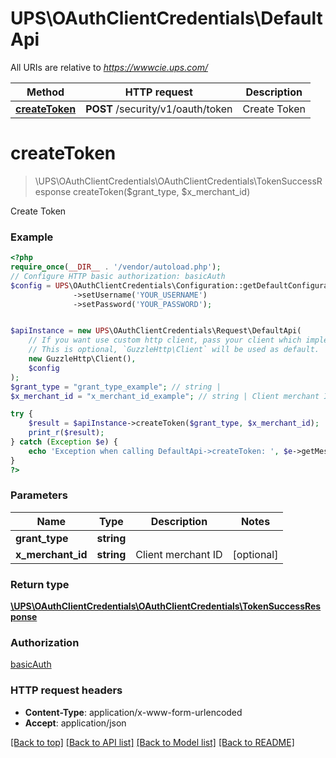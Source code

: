 # UPS\OAuthClientCredentials\DefaultApi

All URIs are relative to *https://wwwcie.ups.com/*

Method | HTTP request | Description
------------- | ------------- | -------------
[**createToken**](DefaultApi.md#createtoken) | **POST** /security/v1/oauth/token | Create Token

# **createToken**
> \UPS\OAuthClientCredentials\OAuthClientCredentials\TokenSuccessResponse createToken($grant_type, $x_merchant_id)

Create Token

### Example
```php
<?php
require_once(__DIR__ . '/vendor/autoload.php');
// Configure HTTP basic authorization: basicAuth
$config = UPS\OAuthClientCredentials\Configuration::getDefaultConfiguration()
              ->setUsername('YOUR_USERNAME')
              ->setPassword('YOUR_PASSWORD');


$apiInstance = new UPS\OAuthClientCredentials\Request\DefaultApi(
    // If you want use custom http client, pass your client which implements `GuzzleHttp\ClientInterface`.
    // This is optional, `GuzzleHttp\Client` will be used as default.
    new GuzzleHttp\Client(),
    $config
);
$grant_type = "grant_type_example"; // string | 
$x_merchant_id = "x_merchant_id_example"; // string | Client merchant ID

try {
    $result = $apiInstance->createToken($grant_type, $x_merchant_id);
    print_r($result);
} catch (Exception $e) {
    echo 'Exception when calling DefaultApi->createToken: ', $e->getMessage(), PHP_EOL;
}
?>
```

### Parameters

Name | Type | Description  | Notes
------------- | ------------- | ------------- | -------------
 **grant_type** | **string**|  |
 **x_merchant_id** | **string**| Client merchant ID | [optional]

### Return type

[**\UPS\OAuthClientCredentials\OAuthClientCredentials\TokenSuccessResponse**](../Model/TokenSuccessResponse.md)

### Authorization

[basicAuth](../../README.md#basicAuth)

### HTTP request headers

 - **Content-Type**: application/x-www-form-urlencoded
 - **Accept**: application/json

[[Back to top]](#) [[Back to API list]](../../README.md#documentation-for-api-endpoints) [[Back to Model list]](../../README.md#documentation-for-models) [[Back to README]](../../README.md)

